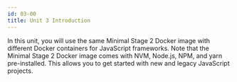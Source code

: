 ```yaml
---
id: 03-00
title: Unit 3 Introduction
---
```


In this unit, you will use the same Minimal Stage 2 Docker image with different Docker containers for JavaScript frameworks.  Note that the Minimal Stage 2 Docker image comes with NVM, Node.js, NPM, and yarn pre-installed.  This allows you to get started with new and legacy JavaScript projects.
